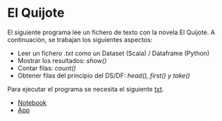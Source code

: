 # El Quijote

El siguiente programa lee un fichero de texto con la novela El Quijote. A continuación, se trabajan los siguientes aspectos:

- Leer un fichero *.txt* como un Dataset (Scala) / Dataframe (Python)
- Mostrar los resultados: *show()*
- Contar filas: *count()*
- Obtener filas del principio del DS/DF: *head(), first() y take()*

Para ejecutar el programa se necesita el siguiente [txt]().

- [Notebook](./el-quijote_notebook_scala.dbc)
- [App](./src/main/scala/capitulo2A/elquijote.scala)